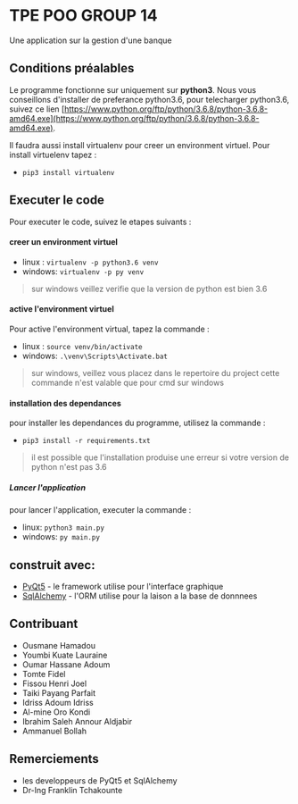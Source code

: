 # TPE POO GROUP 14
Une application sur la gestion d'une banque

## Conditions préalables

Le programme fonctionne sur uniquement sur **python3**. Nous vous conseillons d'installer de preferance python3.6, pour telecharger python3.6, suivez ce lien [https://www.python.org/ftp/python/3.6.8/python-3.6.8-amd64.exe](https://www.python.org/ftp/python/3.6.8/python-3.6.8-amd64.exe).

Il faudra aussi install virtualenv pour creer un environment virtuel.
Pour install virtuelenv tapez :
- `pip3 install virtualenv`

## Executer le code
Pour executer le code, suivez le etapes suivants :

#### creer un environment virtuel
- linux : `virtualenv -p python3.6 venv`
- windows: `virtualenv -p py venv`
> sur windows veillez verifie que la version de python est bien 3.6

#### active l'environment virtuel
Pour active l'environment virtual, tapez la commande :
- linux : `source venv/bin/activate`
- windows: `.\venv\Scripts\Activate.bat`
> sur windows, veillez vous placez dans le repertoire du project
> cette commande n'est valable que pour cmd sur windows

#### installation des dependances
pour installer les dependances du programme, utilisez la commande :
- `pip3 install -r requirements.txt`
> il est possible que l'installation produise une erreur si votre version de python n'est pas 3.6

##### Lancer l'application
pour lancer l'application, executer la commande : 
- linux: `python3 main.py`
- windows: `py main.py`

## construit avec: 
- [PyQt5](https://www.riverbankcomputing.com/software/pyqt/) - le framework utilise pour l'interface graphique
- [SqlAlchemy](https://www.sqlalchemy.org/) - l'ORM utilise pour la laison a la base de donnnees

## Contribuant

- Ousmane Hamadou
- Youmbi Kuate Lauraine
- Oumar Hassane Adoum
- Tomte Fidel
- Fissou Henri Joel
- Taiki Payang Parfait
- Idriss Adoum Idriss
- Al-mine Oro Kondi
- Ibrahim Saleh Annour Aldjabir
- Ammanuel Bollah

## Remerciements
- les developpeurs de PyQt5 et SqlAlchemy
- Dr-Ing Franklin Tchakounte